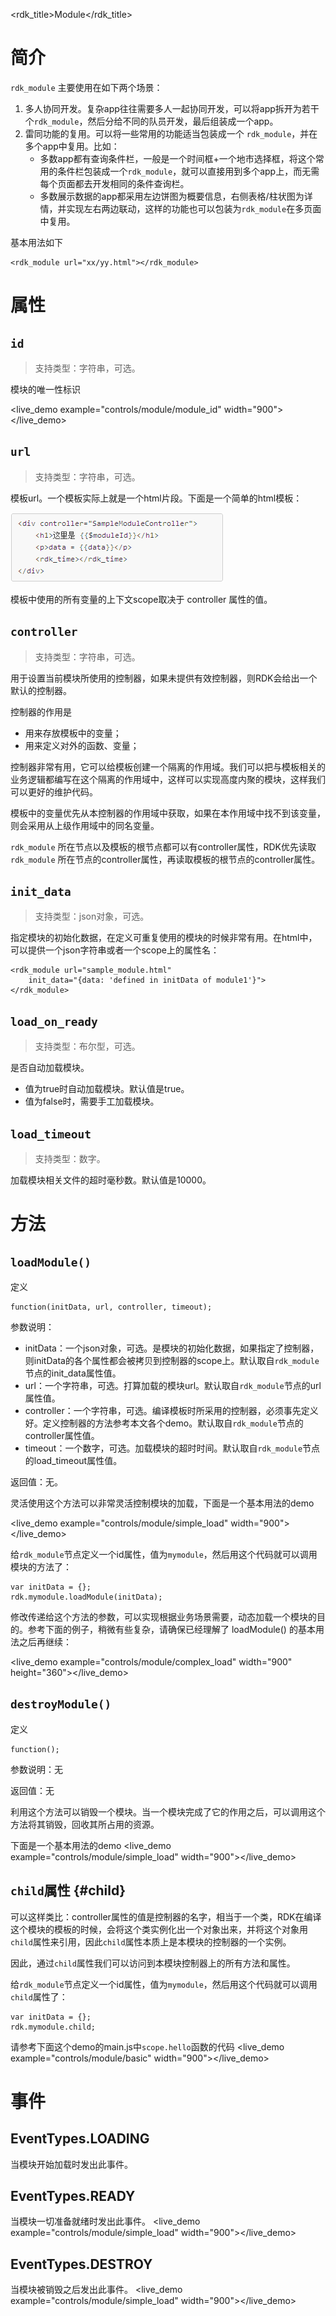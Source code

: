 <rdk_title>Module</rdk_title>

# 简介 #
`rdk_module` 主要使用在如下两个场景：

1. 多人协同开发。复杂app往往需要多人一起协同开发，可以将app拆开为若干个`rdk_module`，然后分给不同的队员开发，最后组装成一个app。
2. 雷同功能的复用。可以将一些常用的功能适当包装成一个 `rdk_module`，并在多个app中复用。比如：
	- 多数app都有查询条件栏，一般是一个时间框+一个地市选择框，将这个常用的条件栏包装成一个`rdk_module`，就可以直接用到多个app上，而无需每个页面都去开发相同的条件查询栏。
	- 多数展示数据的app都采用左边饼图为概要信息，右侧表格/柱状图为详情，并实现左右两边联动，这样的功能也可以包装为`rdk_module`在多页面中复用。

基本用法如下

    <rdk_module url="xx/yy.html"></rdk_module>

# 属性 #

## `id` ##
> 支持类型：字符串，可选。

模块的唯一性标识

<live_demo example="controls/module/module_id" width="900"></live_demo>

## `url` ##
> 支持类型：字符串，可选。

模板url。一个模板实际上就是一个html片段。下面是一个简单的html模板：

![](template.png)

模板中使用的所有变量的上下文scope取决于 controller 属性的值。


## `controller`  ##
> 支持类型：字符串，可选。

用于设置当前模块所使用的控制器，如果未提供有效控制器，则RDK会给出一个默认的控制器。

控制器的作用是

- 用来存放模板中的变量；
- 用来定义对外的函数、变量；

控制器非常有用，它可以给模板创建一个隔离的作用域。我们可以把与模板相关的业务逻辑都编写在这个隔离的作用域中，这样可以实现高度内聚的模块，这样我们可以更好的维护代码。

模板中的变量优先从本控制器的作用域中获取，如果在本作用域中找不到该变量，则会采用从上级作用域中的同名变量。

`rdk_module` 所在节点以及模板的根节点都可以有controller属性，RDK优先读取 `rdk_module` 所在节点的controller属性，再读取模板的根节点的controller属性。

## `init_data` ##
> 支持类型：json对象，可选。

指定模块的初始化数据，在定义可重复使用的模块的时候非常有用。在html中，可以提供一个json字符串或者一个scope上的属性名：

    <rdk_module url="sample_module.html"
        init_data="{data: 'defined in initData of module1'}">
	</rdk_module>

## `load_on_ready` ##
> 支持类型：布尔型，可选。

是否自动加载模块。

- 值为true时自动加载模块。默认值是true。
- 值为false时，需要手工加载模块。

## `load_timeout` ##
> 支持类型：数字。

加载模块相关文件的超时毫秒数。默认值是10000。


# 方法 #

## `loadModule()` ##
定义

	function(initData, url, controller, timeout);

参数说明：

- initData：一个json对象，可选。是模块的初始化数据，如果指定了控制器，则initData的各个属性都会被拷贝到控制器的scope上。默认取自`rdk_module`节点的init_data属性值。
- url：一个字符串，可选。打算加载的模块url。默认取自`rdk_module`节点的url属性值。
- controller：一个字符串，可选。编译模板时所采用的控制器，必须事先定义好。定义控制器的方法参考本文各个demo。默认取自`rdk_module`节点的controller属性值。
- timeout：一个数字，可选。加载模块的超时时间。默认取自`rdk_module`节点的load_timeout属性值。

返回值：无。

灵活使用这个方法可以非常灵活控制模块的加载，下面是一个基本用法的demo

<live_demo example="controls/module/simple_load" width="900"></live_demo>

给`rdk_module`节点定义一个id属性，值为`mymodule`，然后用这个代码就可以调用模块的方法了：

	var initData = {};
	rdk.mymodule.loadModule(initData);

修改传递给这个方法的参数，可以实现根据业务场景需要，动态加载一个模块的目的。参考下面的例子，稍微有些复杂，请确保已经理解了 loadModule() 的基本用法之后再继续：

<live_demo example="controls/module/complex_load" width="900" height="360"></live_demo>


## `destroyModule()` ##
定义

	function();

参数说明：无

返回值：无

利用这个方法可以销毁一个模块。当一个模块完成了它的作用之后，可以调用这个方法将其销毁，回收其所占用的资源。

下面是一个基本用法的demo
<live_demo example="controls/module/simple_load" width="900"></live_demo>

## `child`属性 {#child} ##

可以这样类比：controller属性的值是控制器的名字，相当于一个类，RDK在编译这个模块的模板的时候，会将这个类实例化出一个对象出来，并将这个对象用`child`属性来引用，因此`child`属性本质上是本模块的控制器的一个实例。

因此，通过`child`属性我们可以访问到本模块控制器上的所有方法和属性。

给`rdk_module`节点定义一个id属性，值为`mymodule`，然后用这个代码就可以调用`child`属性了：

	var initData = {};
	rdk.mymodule.child;

请参考下面这个demo的main.js中`scope.hello`函数的代码
<live_demo example="controls/module/basic" width="900"></live_demo>


# 事件 #

## EventTypes.LOADING ##

当模块开始加载时发出此事件。

## EventTypes.READY ##

当模块一切准备就绪时发出此事件。
<live_demo example="controls/module/simple_load" width="900"></live_demo>

## EventTypes.DESTROY ##

当模块被销毁之后发出此事件。
<live_demo example="controls/module/simple_load" width="900"></live_demo>